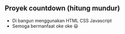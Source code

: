 ## Proyek countdown (hitung mundur)
- Di bangun menggunakan HTML CSS Javascript 
- Semoga bermanfaat oke oke 😃
